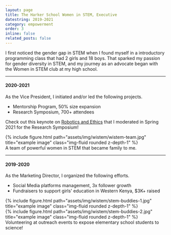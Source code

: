 ```yaml
---
layout: page
title: The Harker School Women in STEM, Executive
datestring: 2019-2021
category: empowerment
order: 3
inline: false
related_posts: false
---
```


I first noticed the gender gap in STEM when I found myself in a introductory programming class that had 2 girls and 18 boys. 
That sparked my passion for gender diversity in STEM, and my journey as an advocate began with the Women in STEM club at my high school. 

***

#### 2020-2021

As the Vice President, I initiated and/or led the following projects.

<ul>
    <li>Mentorship Program, 50% size expansion</li>
    <li>Research Symposium, 700+ attendees</li>
</ul>

Check out this keynote on <a href="https://vimeo.com/545682220">Robotics and Ethics</a> that I moderated in Spring 2021 for the Research Symposium!

<div class="row justify-content-sm-center">
    <div class="col-sm mt-3 mt-md-0">
        {% include figure.html path="assets/img/wistem/wistem-team.jpg" title="example image" class="img-fluid rounded z-depth-1" %}
    </div>
</div>
<div class="caption">
    A team of powerful women in STEM that became family to me.
</div>

***

#### 2019-2020

As the Marketing Director, I organized the following efforts. 

<ul>
    <li>Social Media platforms management, 3x follower growth</li>
    <li>Fundraisers to support girls' education in Western Kenya, $3K+ raised</li>
</ul>

<div class="row justify-content-sm-center">
    <div class="col-sm mt-3 mt-md-0">
        {% include figure.html path="assets/img/wistem/stem-buddies-1.jpg" title="example image" class="img-fluid rounded z-depth-1" %}
    </div>
    <div class="col-sm mt-3 mt-md-0">
        {% include figure.html path="assets/img/wistem/stem-buddies-2.jpg" title="example image" class="img-fluid rounded z-depth-1" %}
    </div>
</div>
<div class="caption">
    Volunteering at outreach events to expose elementary school students to science!
</div>
